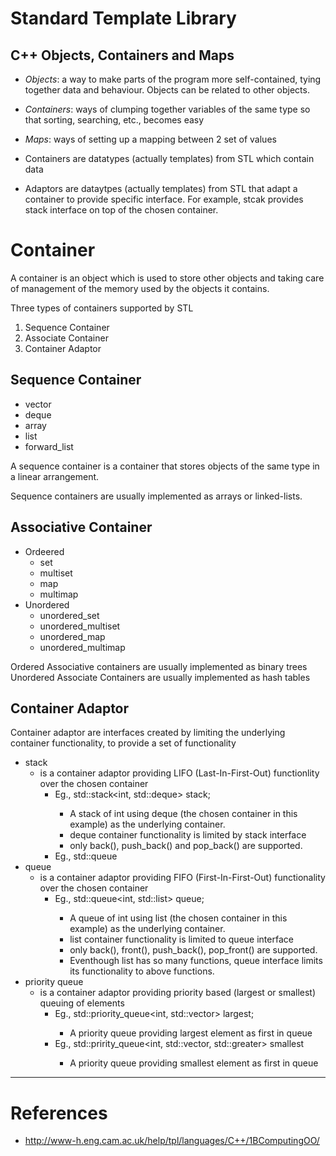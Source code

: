 # Standard Template Library

## C++ Objects, Containers and Maps

- _Objects_: a way to make parts of the program more self-contained, tying together data and behaviour. Objects can be related to other objects.
- _Containers_: ways of clumping together variables of the same type so that sorting, searching, etc., becomes easy
- _Maps_: ways of setting up a mapping between 2 set of values



- Containers are datatypes (actually templates) from STL which contain data
- Adaptors are dataytpes (actually templates) from STL that adapt a container to provide specific interface. For example, stcak provides stack interface on top of the chosen container.

# Container

A container is an object which is used to store other objects and taking care of management of the memory used by the objects it contains.

Three types of containers supported by STL
1. Sequence Container
2. Associate Container
3. Container Adaptor

## Sequence Container

- vector
- deque
- array
- list
- forward_list

A sequence container is a container that stores objects of the same type in a linear arrangement.

Sequence containers are usually implemented as arrays or linked-lists.

## Associative Container

- Ordeered
    - set
    - multiset
    - map
    - multimap
- Unordered
    - unordered_set
    - unordered_multiset
    - unordered_map
    - unordered_multimap

Ordered Associative containers are usually implemented as 
binary trees
Unordered Associate Containers are usually implemented as hash tables

## Container Adaptor

Container adaptor are interfaces created by limiting the underlying container functionality, to provide a set of functionality

- stack
    - is a container adaptor providing LIFO (Last-In-First-Out) functionlity over the chosen container
        - Eg., std::stack<int, std::deque<int>> stack;
            - A stack of int using deque (the chosen container in this example) as the underlying container.
            - deque container functionality is limited by stack interface
            - only back(), push_back() and pop_back() are supported.
        - Eg., std::queue
- queue
    - is a container adaptor providing FIFO (First-In-First-Out) functionality over the chosen container
        - Eg., std::queue<int, std::list<int>> queue;
            - A queue of int using list (the chosen container in this example) as the underlying container.
            - list container functionality is limited to queue interface
            - only back(), front(), push_back(), pop_front() are supported.
            - Eventhough list has so many functions, queue interface limits its functionality to above functions.
- priority queue
    - is a container adaptor providing priority based (largest or smallest) queuing of elements
        - Eg., std::priority_queue<int, std::vector<int>> largest;
            - A priority queue providing largest element as first in queue
        - Eg., std::pririty_queue<int, std::vector<int>, std::greater<int>> smallest
            - A priority queue providing smallest element as first in queue
----

# References

- http://www-h.eng.cam.ac.uk/help/tpl/languages/C++/1BComputingOO/
